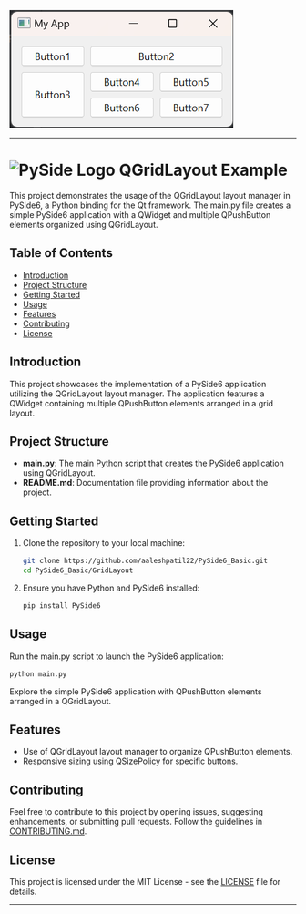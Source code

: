 ![PySide Logo](ScreenShot.png)

---

# ![PySide Logo](https://qt-wiki-uploads.s3.amazonaws.com/images/0/07/PySideLogo1.png) QGridLayout Example

This project demonstrates the usage of the QGridLayout layout manager in PySide6, a Python binding for the Qt framework. The main.py file creates a simple PySide6 application with a QWidget and multiple QPushButton elements organized using QGridLayout.

## Table of Contents

- [Introduction](#introduction)
- [Project Structure](#project-structure)
- [Getting Started](#getting-started)
- [Usage](#usage)
- [Features](#features)
- [Contributing](#contributing)
- [License](#license)

## Introduction

This project showcases the implementation of a PySide6 application utilizing the QGridLayout layout manager. The application features a QWidget containing multiple QPushButton elements arranged in a grid layout.

## Project Structure

- **main.py**: The main Python script that creates the PySide6 application using QGridLayout.
- **README.md**: Documentation file providing information about the project.

## Getting Started

1. Clone the repository to your local machine:

   ```bash
   git clone https://github.com/aaleshpatil22/PySide6_Basic.git
   cd PySide6_Basic/GridLayout
   ```

2. Ensure you have Python and PySide6 installed:

   ```bash
   pip install PySide6
   ```

## Usage

Run the main.py script to launch the PySide6 application:

```bash
python main.py
```

Explore the simple PySide6 application with QPushButton elements arranged in a QGridLayout.

## Features

- Use of QGridLayout layout manager to organize QPushButton elements.
- Responsive sizing using QSizePolicy for specific buttons.

## Contributing

Feel free to contribute to this project by opening issues, suggesting enhancements, or submitting pull requests. Follow the guidelines in [CONTRIBUTING.md](CONTRIBUTING.md).

## License

This project is licensed under the MIT License - see the [LICENSE](../LICENSE.txt) file for details.

---
